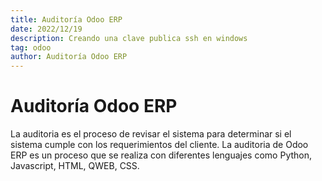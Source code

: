 ```yaml
---
title: Auditoría Odoo ERP
date: 2022/12/19
description: Creando una clave publica ssh en windows
tag: odoo
author: Auditoría Odoo ERP
---
```


# Auditoría Odoo ERP

La auditoria es el proceso de revisar el sistema para determinar si el sistema cumple con los requerimientos del cliente. La auditoria de Odoo ERP es un proceso que se realiza con diferentes lenguajes como Python, Javascript, HTML, QWEB, CSS.